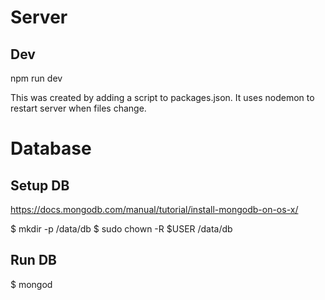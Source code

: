 # Server
## Dev
npm run dev

This was created by adding a script to packages.json. It uses nodemon to restart server when files change.



# Database
## Setup DB
https://docs.mongodb.com/manual/tutorial/install-mongodb-on-os-x/

$ mkdir -p /data/db
$ sudo chown -R $USER /data/db

## Run DB
$ mongod

